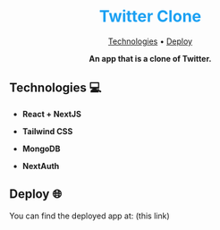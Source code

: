 <h1 align="center" style="color: #1DA1F2; font-weight: bold;">
  Twitter Clone
</h1>

<p align="center">
 <a href="#tech">Technologies</a> • 
 <a href="#deploy">Deploy</a>
</p>

<p align="center">
<b>An app that is a clone of Twitter.</b>
</p>

<h2 id="tech">Technologies 💻</h2>

- **React + NextJS**

- **Tailwind CSS**

- **MongoDB**

- **NextAuth**

<h2 id="deploy">Deploy 🌐</h2>

You can find the deployed app at: (this link)
